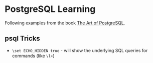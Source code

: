 # PostgreSQL Learning

Following examples from the book [The Art of PostgreSQL](https://theartofpostgresql.com/).

## psql Tricks

* `\set ECHO_HIDDEN true` - will show the underlying SQL queries for commands (like `\l+`)

